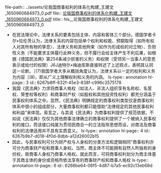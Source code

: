 file-path:: ../assets/论我国商事权利的体系化构建_王建文_1650960684973_0.pdf
file:: [论我国商事权利的体系化构建_王建文_1650960684973_0.pdf](../assets/论我国商事权利的体系化构建_王建文_1650960684973_0.pdf)
title:: hls__论我国商事权利的体系化构建_王建文_1650960684973_0

- 在民法理论中，法律关系的要素包括主体、内容和客体三个部分。德国学者卡尔•拉伦茨认为，法律关系的内容包括单个权利和权能、预期取得（如所有权人对其所有物的孳息）、法律义务和其他拘束（如作为形成权的对立物）、负担性义务（不能要求主体履行此种义务，但不履行会给主体产生不利后果，如根据《德国民法典》第254条减少损害的义务）和权限（受领另一当事人的意思表示或给付的权限）J6J迪特尔•梅迪库斯直接转述了上述观点，表明其认同这一论断。〔(7)我国学者大多从概括角度认为，法律关系以一定的权利和义务为内容〔(8)，即从广义上理解权利和义务的内涵。
  ls-type:: annotation
  hl-page:: 3
  id:: 6267b8ff-832f-45e3-838f-c996c3575178
- 我国《民法典》力求将商事人格权（如法人、非法人组织享有名称权、名誓权、荣誉权等权利）和商事财产权（如股权和其他投资性权利）都充分涵盖于民事权利体系之中。显然，《民法典》明确规定的商事权利类型仅是商事权利体系中很小的组成部分，大量商事权利都只能借助“法律规定的其他民事权利和利益”来体现。易言之，与其说《民法典》为商事权利提供了规范依据，不如说《民法典》仅仅为其他商事法律确立的商事权利提供了一个被纳入民事权利的接口，而该接口纯属为贯彻民商合一的立法指导思想而设，对商法及商事权利的法律适用并不具有实质意义。
  ls-type:: annotation
  hl-page:: 4
  id:: 6267b9b7-d018-4f0d-8dbb-a12d26002b15
- 因此，与民事权利可分为财产权与人身权的分类方法和逻辑相同"商事权利亦可分为商事财产权和商事人身权。当然，商主体不可能拥有自然人所独有的身份权，故商事人身权乃商事人格权。就此而言，可将商事权利划分为商主体基于其商主体的身份或资格所依法享有的商事财产权和商事人格权
  ls-type:: annotation
  hl-page:: 6
  id:: 6268be64-06f5-4d87-b7a5-ec92c13eb68d